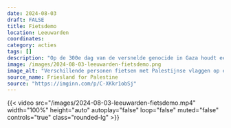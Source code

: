 ```yaml
---
date: 2024-08-03
draft: FALSE
title: Fietsdemo
location: Leeuwarden
coordinates: 
category: acties
tags: []
description: "Op de 300e dag van de versnelde genocide in Gaza houdt een groep mensen in Leeuwarden een fietsdemonstratie. In deze demonstratie geeft men gehoor aan de oproep voor een internationale actiedag voor Gaza en de Palestijnse gevangenen."
image: /images/2024-08-03-leeuwarden-fietsdemo.png
image_alt: "Verschillende personen fietsen met Palestijnse vlaggen op een halfbewolkte dag."
source_name: Friesland for Palestine
source: "https://imginn.com/p/C-XKkr1obSj"
---
```

{{< video src="/images/2024-08-03-leeuwarden-fietsdemo.mp4" width="100%" height="auto" autoplay="false" loop="false" muted="false" controls="true" class="rounded-lg" >}}